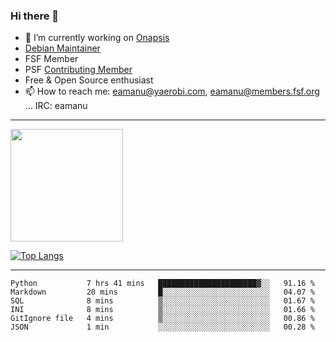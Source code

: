 ### Hi there 👋


- 🔭 I’m currently working on [Onapsis](http://onapsis.com)
- [Debian Maintainer](https://qa.debian.org/developer.php?login=eamanu%40yaerobi.com)
- FSF Member
- PSF [Contributing Member](https://www.python.org/psf/membership/#what-membership-classes-are-there)
- Free & Open Source enthusiast 
- 📫 How to reach me: eamanu@yaerobi.com, eamanu@members.fsf.org ... IRC: eamanu

---

<img height="180em" src="https://github-readme-stats.vercel.app/api?theme=dark&username=eamanu&show_icons=true&hide_border=true&&count_private=true&include_all_commits=true" />

[![Top Langs](https://github-readme-stats.vercel.app/api/top-langs/?theme=dark&username=eamanu&layout=compact)](https://github.com/anuraghazra/github-readme-stats)

---

<!--START_SECTION:waka-->

```text
Python           7 hrs 41 mins   ██████████████████████▓░░   91.16 %
Markdown         20 mins         █░░░░░░░░░░░░░░░░░░░░░░░░   04.07 %
SQL              8 mins          ▒░░░░░░░░░░░░░░░░░░░░░░░░   01.67 %
INI              8 mins          ▒░░░░░░░░░░░░░░░░░░░░░░░░   01.66 %
GitIgnore file   4 mins          ▒░░░░░░░░░░░░░░░░░░░░░░░░   00.86 %
JSON             1 min           ░░░░░░░░░░░░░░░░░░░░░░░░░   00.28 %
```

<!--END_SECTION:waka-->
